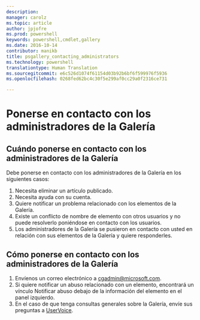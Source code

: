 ```yaml
---
description: 
manager: carolz
ms.topic: article
author: jpjofre
ms.prod: powershell
keywords: powershell,cmdlet,gallery
ms.date: 2016-10-14
contributor: manikb
title: psgallery_contacting_administrators
ms.technology: powershell
translationtype: Human Translation
ms.sourcegitcommit: e6c526d1074f61154d03b92b6bf6f599976f5936
ms.openlocfilehash: 0268fed62bc4c30f5e299af0cc29a0f2316ce731

---
```


# Ponerse en contacto con los administradores de la Galería

## Cuándo ponerse en contacto con los administradores de la Galería

Debe ponerse en contacto con los administradores de la Galería en los siguientes casos:

1. Necesita eliminar un artículo publicado.
2. Necesita ayuda con su cuenta.
3. Quiere notificar un problema relacionado con los elementos de la Galería.
4. Existe un conflicto de nombre de elemento con otros usuarios y no puede resolverlo poniéndose en contacto con los usuarios.
5. Los administradores de la Galería se pusieron en contacto con usted en relación con sus elementos de la Galería y quiere responderles.

## Cómo ponerse en contacto con los administradores de la Galería

1. Envíenos un correo electrónico a cgadmin@microsoft.com.
2. Si quiere notificar un abuso relacionado con un elemento, encontrará un vínculo Notificar abuso debajo de la información del elemento en el panel izquierdo.
3. En el caso de que tenga consultas generales sobre la Galería, envíe sus preguntas a [UserVoice](http://windowsserver.uservoice.com/forums/301869-powershell).




<!--HONumber=Oct16_HO2-->


